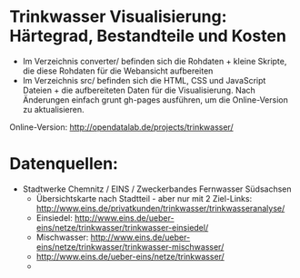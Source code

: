 Trinkwasser Visualisierung: Härtegrad, Bestandteile und Kosten
=======================

* Im Verzeichnis converter/ befinden sich die Rohdaten + kleine Skripte, die diese Rohdaten für die Webansicht aufbereiten
* Im Verzeichnis src/ befinden sich die HTML, CSS und JavaScript Dateien + die aufbereiteten Daten für die Visualisierung. Nach Änderungen einfach grunt gh-pages ausführen, um die Online-Version zu aktualisieren.

Online-Version: http://opendatalab.de/projects/trinkwasser/

Datenquellen:
==================

* Stadtwerke Chemnitz / EINS / Zweckerbandes Fernwasser Südsachsen
  * Übersichtskarte nach Stadtteil - aber nur mit 2 Ziel-Links: http://www.eins.de/privatkunden/trinkwasser/trinkwasseranalyse/
  * Einsiedel: http://www.eins.de/ueber-eins/netze/trinkwasser/trinkwasser-einsiedel/
  * Mischwasser: http://www.eins.de/ueber-eins/netze/trinkwasser/trinkwasser-mischwasser/
  * http://www.eins.de/ueber-eins/netze/trinkwasser/
  * 